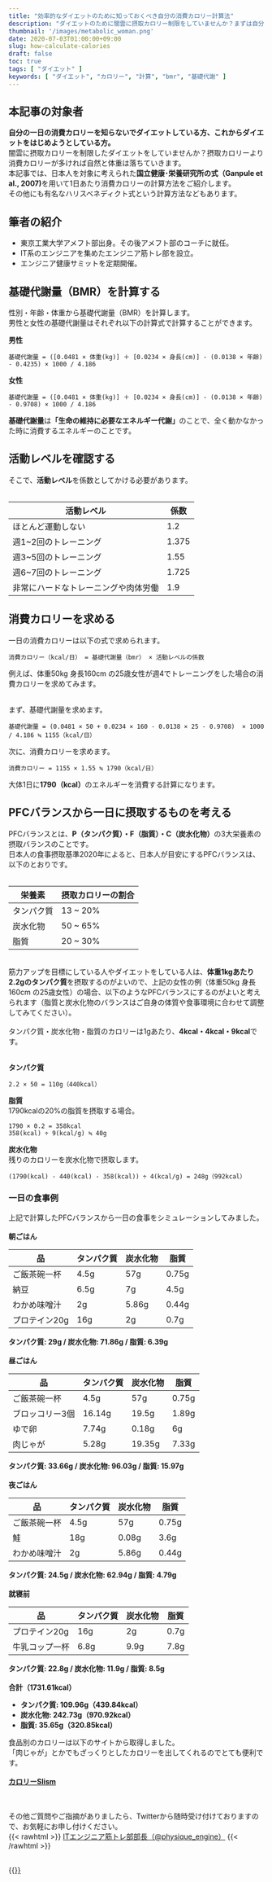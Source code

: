 ```yaml
---
title: "効率的なダイエットのために知っておくべき自分の消費カロリー計算法"
description: "ダイエットのために闇雲に摂取カロリー制限をしていませんか？まずは自分の一日の消費カロリーを知ることからはじめましょう。ダイエットをしているけど、効果が実感できない方やこれからダイエットをしようと思っている方は是非記事をご覧ください。"
thumbnail: '/images/metabolic_woman.png'
date: 2020-07-03T01:00:00+09:00
slug: how-calculate-calories
draft: false
toc: true
tags: [ "ダイエット" ]
keywords: [ "ダイエット", "カロリー", "計算", "bmr", "基礎代謝" ]
---
```


## 本記事の対象者
<b>自分の一日の消費カロリーを知らないでダイエットしている方、これからダイエットをはじめようとしている方。</b><br>
闇雲に摂取カロリーを制限したダイエットをしていませんか？摂取カロリーより消費カロリーが多ければ自然と体重は落ちていきます。<br>
本記事では、日本人を対象に考えられた<b>国立健康･栄養研究所の式（Ganpule et al., 2007)</b>を用いて1日あたり消費カロリーの計算方法をご紹介します。<br>
その他にも有名なハリスベネディクト式という計算方法などもあります。

## 筆者の紹介
<ul>
  <li>東京工業大学アメフト部出身。その後アメフト部のコーチに就任。</li>
  <li>IT系のエンジニアを集めたエンジニア筋トレ部を設立。</li>
  <li>エンジニア健康サミットを定期開催。</li>
</ul>

## 基礎代謝量（BMR）を計算する
性別・年齢・体重から基礎代謝量（BMR）を計算します。<br>
男性と女性の基礎代謝量はそれぞれ以下の計算式で計算することができます。<br>

<b>男性</b>
```
基礎代謝量 = ([0.0481 × 体重(kg)] ＋ [0.0234 × 身長(cm)] - (0.0138 × 年齢) - 0.4235) × 1000 / 4.186
```

<b>女性</b>
```
基礎代謝量 = ([0.0481 × 体重(kg)] ＋ [0.0234 × 身長(cm)] - (0.0138 × 年齢) - 0.9708) × 1000 / 4.186
```

<b>基礎代謝量</b>は<b>「生命の維持に必要なエネルギー代謝」</b>のことで、全く動かなかった時に消費するエネルギーのことです。

## 活動レベルを確認する
そこで、<b>活動レベル</b>を係数としてかける必要があります。<br>
<br>

活動レベル                           | 係数
-------------------------------------|--------
ほとんど運動しない                   | 1.2
週1~2回のトレーニング                | 1.375
週3~5回のトレーニング                | 1.55
週6~7回のトレーニング                | 1.725
非常にハードなトレーニングや肉体労働 | 1.9

## 消費カロリーを求める

一日の消費カロリーは以下の式で求められます。

```
消費カロリー（kcal/日） = 基礎代謝量（bmr） × 活動レベルの係数
```

例えば、体重50kg 身長160cm の25歳女性が週4でトレーニングをした場合の消費カロリーを求めてみます。<br>
<br>

まず、基礎代謝量を求めます。

```
基礎代謝量 = (0.0481 × 50 + 0.0234 × 160 - 0.0138 × 25 - 0.9708)  × 1000 / 4.186 ≒ 1155（kcal/日）
```

次に、消費カロリーを求めます。

```
消費カロリー = 1155 × 1.55 ≒ 1790（kcal/日）
```

大体1日に<b>1790（kcal）</b>のエネルギーを消費する計算になります。

## PFCバランスから一日に摂取するものを考える

PFCバランスとは、<b>P（タンパク質）・F（脂質）・C（炭水化物）</b>の3大栄養素の摂取バランスのことです。<br>
日本人の食事摂取基準2020年によると、日本人が目安にするPFCバランスは、以下のとおりです。<br>
<br>

栄養素     | 摂取カロリーの割合
-----------|-------------------
タンパク質 | 13 ~ 20%
炭水化物   | 50 ~ 65%
脂質       | 20 ~ 30%

<br>
筋力アップを目標にしている人やダイエットをしている人は、<b>体重1kgあたり2.2gのタンパク質</b>を摂取するのがよいので、上記の女性の例（体重50kg 身長160cm の25歳女性）の場合、以下のようなPFCバランスにするのがよいと考えられます（脂質と炭水化物のバランスはご自身の体質や食事環境に合わせて調整してみてください）。<br>
<br>
タンパク質・炭水化物・脂質のカロリーは1gあたり、<b>4kcal・4kcal・9kcal</b>です。<br>
<br>

<b>タンパク質</b>
```
2.2 × 50 = 110g（440kcal）
```

<b>脂質</b><br>
1790kcalの20%の脂質を摂取する場合。
```
1790 × 0.2 = 358kcal
358(kcal) ÷ 9(kcal/g) ≒ 40g
```

<b>炭水化物</b><br>
残りのカロリーを炭水化物で摂取します。
```
(1790(kcal) - 440(kcal) - 358(kcal)) ÷ 4(kcal/g) = 248g（992kcal）
```

### 一日の食事例
上記で計算したPFCバランスから一日の食事をシミュレーションしてみました。<br>
<br>
<b>朝ごはん</b>

品             | タンパク質 | 炭水化物 | 脂質
---------------|------------|----------|-------
ご飯茶碗一杯   | 4.5g       | 57g      | 0.75g
納豆           | 6.5g       | 7g       | 4.5g
わかめ味噌汁   | 2g         | 5.86g    | 0.44g
プロテイン20g  | 16g        | 2g       | 0.7g

<b>タンパク質: 29g / 炭水化物: 71.86g / 脂質: 6.39g</b>
<br>
<br>
<b>昼ごはん</b>

品             | タンパク質 | 炭水化物 | 脂質
---------------|------------|----------|-------
ご飯茶碗一杯   | 4.5g       | 57g      | 0.75g
ブロッコリー3個| 16.14g     | 19.5g    | 1.89g
ゆで卵         | 7.74g      | 0.18g    | 6g
肉じゃが       | 5.28g      | 19.35g   | 7.33g

<b>タンパク質: 33.66g / 炭水化物: 96.03g / 脂質: 15.97g</b>
<br>
<br>
<b>夜ごはん</b>

品             | タンパク質 | 炭水化物 | 脂質
---------------|------------|----------|-------
ご飯茶碗一杯   | 4.5g       | 57g      | 0.75g
鮭             | 18g        | 0.08g    | 3.6g
わかめ味噌汁   | 2g         | 5.86g    | 0.44g

<b>タンパク質: 24.5g / 炭水化物: 62.94g / 脂質: 4.79g</b>
<br>
<br>
<b>就寝前</b>

品             | タンパク質 | 炭水化物 | 脂質
---------------|------------|----------|-------
プロテイン20g  | 16g        | 2g       | 0.7g
牛乳コップ一杯 | 6.8g       | 9.9g     | 7.8g

<b>タンパク質: 22.8g / 炭水化物: 11.9g / 脂質: 8.5g</b>
<br>
<br>
<b>合計（1731.61kcal）</b><br>
- <b>タンパク質: 109.96g（439.84kcal）</b>
- <b>炭水化物: 242.73g（970.92kcal）</b>
- <b>脂質: 35.65g（320.85kcal）</b>

食品別のカロリーは以下のサイトから取得しました。<br>
「肉じゃが」とかでもざっくりとしたカロリーを出してくれるのでとても便利です。<br>
<br>
<b>
<a href="https://calorie.slism.jp/" target="_blank">カロリーSlism</a>
</b>

<br>
<br>
その他ご質問やご指摘がありましたら、Twitterから随時受け付けておりますので、お気軽にお申し付けください。  <br>
{{< rawhtml >}}
<a href="https://twitter.com/physique_engine" target="_blank" rel="nofollow">ITエンジニア筋トレ部部長（@physique_engine）</a>
{{< /rawhtml >}}

<br>
<br>

{{<a href="/post/2020-06-29---whey_protein_for_diet.md">}}
